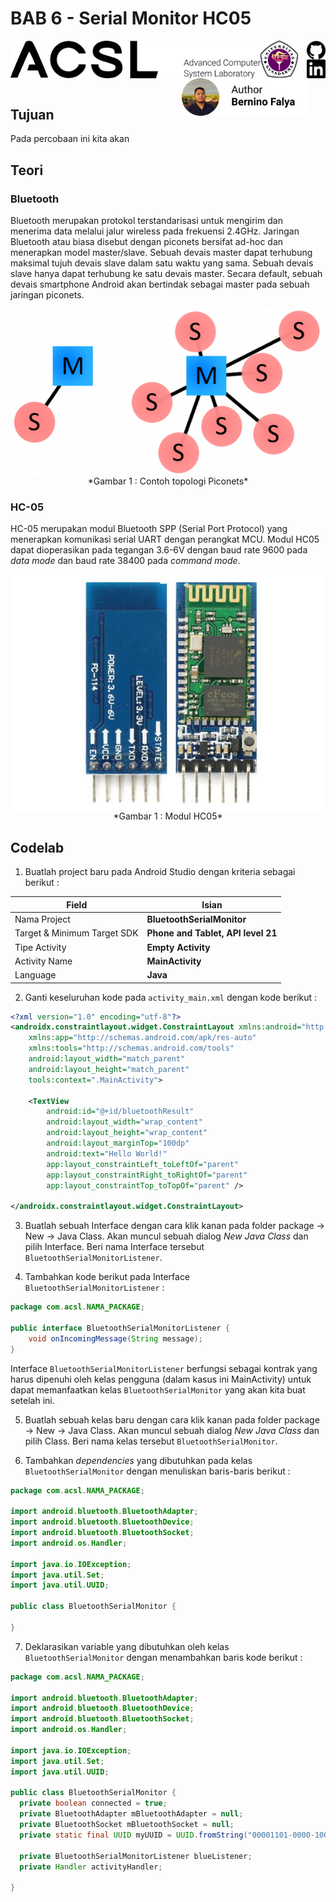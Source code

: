 # BAB 6 - Serial Monitor HC05

<img align="left" src="../images/logo.png" width="400">
<img align="left" src="../images/logo_ug.jpg" width="60">
<a href="https://github.com/lefalya">
  <img align="right" src="../images/Github.png" width="30">
</a>
<a href="https://www.linkedin.com/in/berninofalya/">
  <img align="right" src="../images/LinkedIn.png" width="30">
</a>
<img align="right" src="../images/BerninoFalya.png" width="200">
<br/><br/><br/><br/>

## Tujuan
Pada percobaan ini kita akan 

## Teori
### Bluetooth
Bluetooth merupakan protokol terstandarisasi untuk mengirim dan menerima data melalui jalur wireless pada frekuensi 2.4GHz. Jaringan Bluetooth atau biasa disebut dengan piconets bersifat ad-hoc dan menerapkan model master/slave. Sebuah devais master dapat terhubung maksimal tujuh devais slave dalam satu waktu yang sama. Sebuah devais slave hanya dapat terhubung ke satu devais master. Secara default, sebuah devais smartphone Android akan bertindak sebagai master pada sebuah jaringan piconets.

<p align="center">
<img src="images/piconets.png" align="center"><br />
*Gambar 1 : Contoh topologi Piconets*<br />
</p>

### HC-05
HC-05 merupakan modul Bluetooth SPP (Serial Port Protocol) yang menerapkan komunikasi serial UART dengan perangkat MCU. Modul HC05 dapat dioperasikan pada tegangan 3.6-6V dengan baud rate 9600 pada *data mode*  dan baud rate 38400 pada *command mode*.

<p align="center">
<img src="images/kit_bluetooth_hc05.jpg" align="center"><br />
*Gambar 1 : Modul HC05*<br />
</p>

## Codelab
1. Buatlah project baru pada Android Studio dengan kriteria sebagai berikut : 

| Field     | Isian |
| ---      | ---       |
| Nama Project  | **BluetoothSerialMonitor**   |
| Target & Minimum Target SDK  | **Phone and Tablet, API level 21**  |
| Tipe Activity | **Empty Activity** |
| Activity Name | **MainActivity** | 
| Language | **Java** |

2. Ganti keseluruhan kode pada `activity_main.xml` dengan kode berikut : 
```xml 
<?xml version="1.0" encoding="utf-8"?>
<androidx.constraintlayout.widget.ConstraintLayout xmlns:android="http://schemas.android.com/apk/res/android"
    xmlns:app="http://schemas.android.com/apk/res-auto"
    xmlns:tools="http://schemas.android.com/tools"
    android:layout_width="match_parent"
    android:layout_height="match_parent"
    tools:context=".MainActivity">

    <TextView
        android:id="@+id/bluetoothResult"
        android:layout_width="wrap_content"
        android:layout_height="wrap_content"
        android:layout_marginTop="100dp"
        android:text="Hello World!"
        app:layout_constraintLeft_toLeftOf="parent"
        app:layout_constraintRight_toRightOf="parent"
        app:layout_constraintTop_toTopOf="parent" />

</androidx.constraintlayout.widget.ConstraintLayout>
```

3. Buatlah sebuah Interface dengan cara klik kanan pada folder package -> New -> Java Class. Akan muncul sebuah dialog *New Java Class* dan pilih Interface. Beri nama Interface tersebut `BluetoothSerialMonitorListener`.

4. Tambahkan kode berikut pada Interface `BluetoothSerialMonitorListener` : 
```java
package com.acsl.NAMA_PACKAGE;

public interface BluetoothSerialMonitorListener {
    void onIncomingMessage(String message);
}
```

Interface `BluetoothSerialMonitorListener` berfungsi sebagai kontrak yang harus dipenuhi oleh kelas pengguna (dalam kasus ini MainActivity) untuk dapat memanfaatkan kelas `BluetoothSerialMonitor` yang akan kita buat setelah ini.

5. Buatlah sebuah kelas baru dengan cara klik kanan pada folder package -> New -> Java Class. Akan muncul sebuah dialog *New Java Class* dan pilih Class. Beri nama kelas tersebut `BluetoothSerialMonitor`.

6. Tambahkan *dependencies* yang dibutuhkan pada kelas `BluetoothSerialMonitor` dengan menuliskan baris-baris berikut : 
```java
package com.acsl.NAMA_PACKAGE;

import android.bluetooth.BluetoothAdapter;
import android.bluetooth.BluetoothDevice;
import android.bluetooth.BluetoothSocket;
import android.os.Handler;

import java.io.IOException;
import java.util.Set;
import java.util.UUID;

public class BluetoothSerialMonitor {

}
```

7. Deklarasikan variable yang dibutuhkan oleh kelas `BluetoothSerialMonitor` dengan menambahkan baris kode berikut : 
```java
package com.acsl.NAMA_PACKAGE;

import android.bluetooth.BluetoothAdapter;
import android.bluetooth.BluetoothDevice;
import android.bluetooth.BluetoothSocket;
import android.os.Handler;

import java.io.IOException;
import java.util.Set;
import java.util.UUID;

public class BluetoothSerialMonitor {
  private boolean connected = true;
  private BluetoothAdapter mBluetoothAdapter = null;
  private BluetoothSocket mBluetoothSocket = null;
  private static final UUID myUUID = UUID.fromString("00001101-0000-1000-8000-00805F9B34FB");

  private BluetoothSerialMonitorListener blueListener;
  private Handler activityHandler;

}
```




